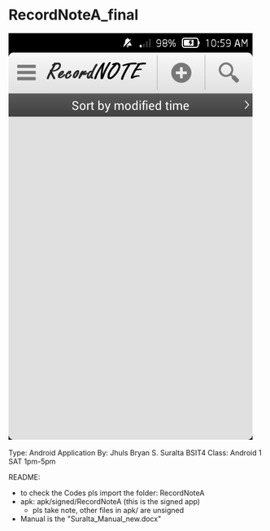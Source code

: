 RecordNoteA_final
=================

![Alt text](/1.png "RecordNote")

Type: Android Application
By: Jhuls Bryan S. Suralta   BSIT4
Class: Android 1   SAT 1pm-5pm

README:
- to check the Codes pls import the folder: RecordNoteA
- apk: apk/signed/RecordNoteA  (this is the signed app)
	* pls take note, other files in apk/ are unsigned
- Manual is the "Suralta_Manual_new.docx"
